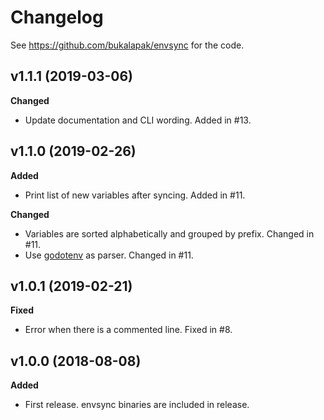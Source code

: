 # Changelog

See <https://github.com/bukalapak/envsync> for the code.

## v1.1.1 (2019-03-06)

**Changed**
- Update documentation and CLI wording. Added in #13.

## v1.1.0 (2019-02-26)

**Added**
- Print list of new variables after syncing. Added in #11.

**Changed**
- Variables are sorted alphabetically and grouped by prefix. Changed in #11.
- Use [godotenv](https://github.com/joho/godotenv) as parser. Changed in #11.

## v1.0.1 (2019-02-21)

**Fixed**
- Error when there is a commented line. Fixed in #8.

## v1.0.0 (2018-08-08)

**Added**
- First release. envsync binaries are included in release.
